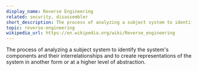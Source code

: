 ```yaml
---
display_name: Reverse Engineering
related: security, disassembler
short_description: The process of analyzing a subject system to identify the system's components and their interrelationships.
topic: reverse-engineering
wikipedia_url: https://en.wikipedia.org/wiki/Reverse_engineering
---
```

The process of analyzing a subject system to identify the system's components and their interrelationships and to create representations of the system in another form or at a higher level of abstraction.
